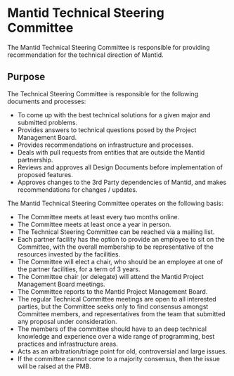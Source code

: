 Mantid Technical Steering Committee
===================================

The Mantid Technical Steering Committee is responsible for providing recommendation for the technical direction of Mantid.

Purpose
-------

The Technical Steering Committee is responsible for the following documents and processes:

 * To come up with the best technical solutions for a given major and submitted problems.
 * Provides answers to technical questions posed by the Project Management Board.
 * Provides recommendations on infrastructure and processes.
 * Deals with pull requests from entities that are outside the Mantid partnership.
 * Reviews and approves all Design Documents before implementation of proposed features.
 * Approves changes to the 3rd Party dependencies of Mantid, and makes recommendations  for changes / updates.

The Mantid Technical Steering Committee operates on the following basis:

 * The Committee meets at least every two months online.
 * The Committee meets at least once a year in person.
 * The Technical Steering Committee can be reached via a mailing list.
 * Each partner facility has the option to provide an employee to sit on the Committee, with the overall membership to be representative of the resources invested by the facilities.
 * The Committee will elect a chair, who should be an employee at one of the partner facilities, for a term of 3 years.
 * The Committee chair (or delegate) will attend the Mantid Project Management Board meetings.
 * The Committee reports to the Mantid Project Management Board.
 * The regular Technical Committee meetings are open to all interested parties, but the Committee seeks only to find consensus amongst Committee members, and representatives from the team that submitted any proposal under consideration.
 * The members of the committee should have to an deep technical knowledge and experience over a wide range of programming, best practices and infrastructure areas.
 * Acts as an arbitration/triage point for old, controversial and large issues.
 * If the committee cannot come to a majority consensus, then the issue will be raised at the PMB.
